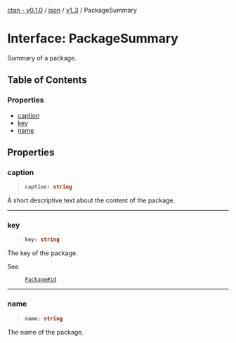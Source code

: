[ctan - v0.1.0](../README.md) / [json](../modules/json.md) / [v1\_3](../modules/json.v1_3.md) / PackageSummary

# Interface: PackageSummary

Summary of a package.

## Table of Contents

### Properties

- [caption](json.v1_3.PackageSummary.md#caption)
- [key](json.v1_3.PackageSummary.md#key)
- [name](json.v1_3.PackageSummary.md#name)

## Properties

### caption

> <b>
>
> ```typescript
> caption: string
> ```
>
> </b>

A short descriptive text about the content of the package.

<dl>

</dl>

___

### key

> <b>
>
> ```typescript
> key: string
> ```
>
> </b>

The key of the package.

<dl>
<dt> See</dt>
<dd><p>

[`Package#id`](json.v1_3.Package.md#id)

</p></dd>
</dl>

___

### name

> <b>
>
> ```typescript
> name: string
> ```
>
> </b>

The name of the package.

<dl>

</dl>
